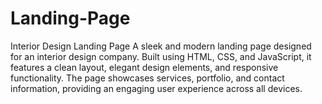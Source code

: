 # Landing-Page
Interior Design Landing Page  A sleek and modern landing page designed for an interior design company. Built using HTML, CSS, and JavaScript, it features a clean layout, elegant design elements, and responsive functionality. The page showcases services, portfolio, and contact information, providing an engaging user experience across all devices.
